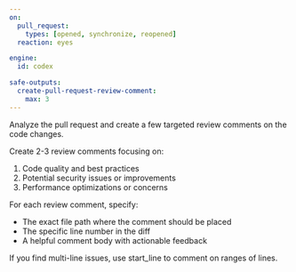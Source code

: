 ```yaml
---
on:
  pull_request:
    types: [opened, synchronize, reopened]
  reaction: eyes

engine: 
  id: codex

safe-outputs:
  create-pull-request-review-comment:
    max: 3
---
```


Analyze the pull request and create a few targeted review comments on the code changes.

Create 2-3 review comments focusing on:
1. Code quality and best practices
2. Potential security issues or improvements
3. Performance optimizations or concerns

For each review comment, specify:
- The exact file path where the comment should be placed
- The specific line number in the diff
- A helpful comment body with actionable feedback

If you find multi-line issues, use start_line to comment on ranges of lines.
